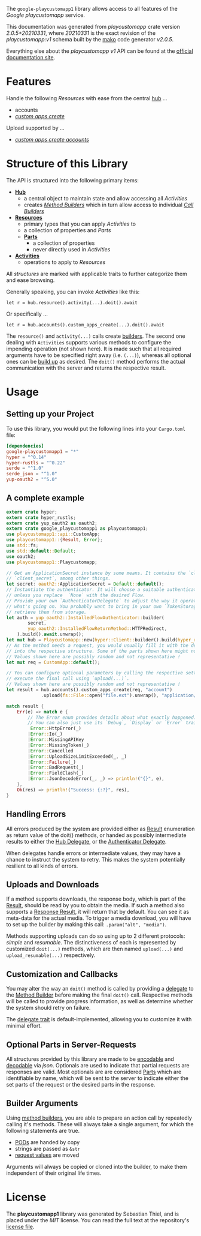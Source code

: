 <!---
DO NOT EDIT !
This file was generated automatically from 'src/mako/api/README.md.mako'
DO NOT EDIT !
-->
The `google-playcustomapp1` library allows access to all features of the *Google playcustomapp* service.

This documentation was generated from *playcustomapp* crate version *2.0.5+20210331*, where *20210331* is the exact revision of the *playcustomapp:v1* schema built by the [mako](http://www.makotemplates.org/) code generator *v2.0.5*.

Everything else about the *playcustomapp* *v1* API can be found at the
[official documentation site](https://developers.google.com/android/work/play/custom-app-api/).
# Features

Handle the following *Resources* with ease from the central [hub](https://docs.rs/google-playcustomapp1/2.0.5+20210331/google_playcustomapp1/Playcustomapp) ... 

* accounts
 * [*custom apps create*](https://docs.rs/google-playcustomapp1/2.0.5+20210331/google_playcustomapp1/api::AccountCustomAppCreateCall)


Upload supported by ...

* [*custom apps create accounts*](https://docs.rs/google-playcustomapp1/2.0.5+20210331/google_playcustomapp1/api::AccountCustomAppCreateCall)



# Structure of this Library

The API is structured into the following primary items:

* **[Hub](https://docs.rs/google-playcustomapp1/2.0.5+20210331/google_playcustomapp1/Playcustomapp)**
    * a central object to maintain state and allow accessing all *Activities*
    * creates [*Method Builders*](https://docs.rs/google-playcustomapp1/2.0.5+20210331/google_playcustomapp1/client::MethodsBuilder) which in turn
      allow access to individual [*Call Builders*](https://docs.rs/google-playcustomapp1/2.0.5+20210331/google_playcustomapp1/client::CallBuilder)
* **[Resources](https://docs.rs/google-playcustomapp1/2.0.5+20210331/google_playcustomapp1/client::Resource)**
    * primary types that you can apply *Activities* to
    * a collection of properties and *Parts*
    * **[Parts](https://docs.rs/google-playcustomapp1/2.0.5+20210331/google_playcustomapp1/client::Part)**
        * a collection of properties
        * never directly used in *Activities*
* **[Activities](https://docs.rs/google-playcustomapp1/2.0.5+20210331/google_playcustomapp1/client::CallBuilder)**
    * operations to apply to *Resources*

All *structures* are marked with applicable traits to further categorize them and ease browsing.

Generally speaking, you can invoke *Activities* like this:

```Rust,ignore
let r = hub.resource().activity(...).doit().await
```

Or specifically ...

```ignore
let r = hub.accounts().custom_apps_create(...).doit().await
```

The `resource()` and `activity(...)` calls create [builders][builder-pattern]. The second one dealing with `Activities` 
supports various methods to configure the impending operation (not shown here). It is made such that all required arguments have to be 
specified right away (i.e. `(...)`), whereas all optional ones can be [build up][builder-pattern] as desired.
The `doit()` method performs the actual communication with the server and returns the respective result.

# Usage

## Setting up your Project

To use this library, you would put the following lines into your `Cargo.toml` file:

```toml
[dependencies]
google-playcustomapp1 = "*"
hyper = "^0.14"
hyper-rustls = "^0.22"
serde = "^1.0"
serde_json = "^1.0"
yup-oauth2 = "^5.0"
```

## A complete example

```Rust
extern crate hyper;
extern crate hyper_rustls;
extern crate yup_oauth2 as oauth2;
extern crate google_playcustomapp1 as playcustomapp1;
use playcustomapp1::api::CustomApp;
use playcustomapp1::{Result, Error};
use std::fs;
use std::default::Default;
use oauth2;
use playcustomapp1::Playcustomapp;

// Get an ApplicationSecret instance by some means. It contains the `client_id` and 
// `client_secret`, among other things.
let secret: oauth2::ApplicationSecret = Default::default();
// Instantiate the authenticator. It will choose a suitable authentication flow for you, 
// unless you replace  `None` with the desired Flow.
// Provide your own `AuthenticatorDelegate` to adjust the way it operates and get feedback about 
// what's going on. You probably want to bring in your own `TokenStorage` to persist tokens and
// retrieve them from storage.
let auth = yup_oauth2::InstalledFlowAuthenticator::builder(
        secret,
        yup_oauth2::InstalledFlowReturnMethod::HTTPRedirect,
    ).build().await.unwrap();
let mut hub = Playcustomapp::new(hyper::Client::builder().build(hyper_rustls::HttpsConnector::with_native_roots()), auth);
// As the method needs a request, you would usually fill it with the desired information
// into the respective structure. Some of the parts shown here might not be applicable !
// Values shown here are possibly random and not representative !
let mut req = CustomApp::default();

// You can configure optional parameters by calling the respective setters at will, and
// execute the final call using `upload(...)`.
// Values shown here are possibly random and not representative !
let result = hub.accounts().custom_apps_create(req, "account")
             .upload(fs::File::open("file.ext").unwrap(), "application/octet-stream".parse().unwrap()).await;

match result {
    Err(e) => match e {
        // The Error enum provides details about what exactly happened.
        // You can also just use its `Debug`, `Display` or `Error` traits
         Error::HttpError(_)
        |Error::Io(_)
        |Error::MissingAPIKey
        |Error::MissingToken(_)
        |Error::Cancelled
        |Error::UploadSizeLimitExceeded(_, _)
        |Error::Failure(_)
        |Error::BadRequest(_)
        |Error::FieldClash(_)
        |Error::JsonDecodeError(_, _) => println!("{}", e),
    },
    Ok(res) => println!("Success: {:?}", res),
}

```
## Handling Errors

All errors produced by the system are provided either as [Result](https://docs.rs/google-playcustomapp1/2.0.5+20210331/google_playcustomapp1/client::Result) enumeration as return value of
the doit() methods, or handed as possibly intermediate results to either the 
[Hub Delegate](https://docs.rs/google-playcustomapp1/2.0.5+20210331/google_playcustomapp1/client::Delegate), or the [Authenticator Delegate](https://docs.rs/yup-oauth2/*/yup_oauth2/trait.AuthenticatorDelegate.html).

When delegates handle errors or intermediate values, they may have a chance to instruct the system to retry. This 
makes the system potentially resilient to all kinds of errors.

## Uploads and Downloads
If a method supports downloads, the response body, which is part of the [Result](https://docs.rs/google-playcustomapp1/2.0.5+20210331/google_playcustomapp1/client::Result), should be
read by you to obtain the media.
If such a method also supports a [Response Result](https://docs.rs/google-playcustomapp1/2.0.5+20210331/google_playcustomapp1/client::ResponseResult), it will return that by default.
You can see it as meta-data for the actual media. To trigger a media download, you will have to set up the builder by making
this call: `.param("alt", "media")`.

Methods supporting uploads can do so using up to 2 different protocols: 
*simple* and *resumable*. The distinctiveness of each is represented by customized 
`doit(...)` methods, which are then named `upload(...)` and `upload_resumable(...)` respectively.

## Customization and Callbacks

You may alter the way an `doit()` method is called by providing a [delegate](https://docs.rs/google-playcustomapp1/2.0.5+20210331/google_playcustomapp1/client::Delegate) to the 
[Method Builder](https://docs.rs/google-playcustomapp1/2.0.5+20210331/google_playcustomapp1/client::CallBuilder) before making the final `doit()` call. 
Respective methods will be called to provide progress information, as well as determine whether the system should 
retry on failure.

The [delegate trait](https://docs.rs/google-playcustomapp1/2.0.5+20210331/google_playcustomapp1/client::Delegate) is default-implemented, allowing you to customize it with minimal effort.

## Optional Parts in Server-Requests

All structures provided by this library are made to be [encodable](https://docs.rs/google-playcustomapp1/2.0.5+20210331/google_playcustomapp1/client::RequestValue) and 
[decodable](https://docs.rs/google-playcustomapp1/2.0.5+20210331/google_playcustomapp1/client::ResponseResult) via *json*. Optionals are used to indicate that partial requests are responses 
are valid.
Most optionals are are considered [Parts](https://docs.rs/google-playcustomapp1/2.0.5+20210331/google_playcustomapp1/client::Part) which are identifiable by name, which will be sent to 
the server to indicate either the set parts of the request or the desired parts in the response.

## Builder Arguments

Using [method builders](https://docs.rs/google-playcustomapp1/2.0.5+20210331/google_playcustomapp1/client::CallBuilder), you are able to prepare an action call by repeatedly calling it's methods.
These will always take a single argument, for which the following statements are true.

* [PODs][wiki-pod] are handed by copy
* strings are passed as `&str`
* [request values](https://docs.rs/google-playcustomapp1/2.0.5+20210331/google_playcustomapp1/client::RequestValue) are moved

Arguments will always be copied or cloned into the builder, to make them independent of their original life times.

[wiki-pod]: http://en.wikipedia.org/wiki/Plain_old_data_structure
[builder-pattern]: http://en.wikipedia.org/wiki/Builder_pattern
[google-go-api]: https://github.com/google/google-api-go-client

# License
The **playcustomapp1** library was generated by Sebastian Thiel, and is placed 
under the *MIT* license.
You can read the full text at the repository's [license file][repo-license].

[repo-license]: https://github.com/Byron/google-apis-rsblob/main/LICENSE.md
